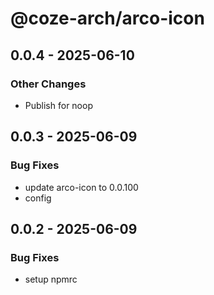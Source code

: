 # @coze-arch/arco-icon

## 0.0.4 - 2025-06-10

### Other Changes

- Publish for noop


## 0.0.3 - 2025-06-09

### Bug Fixes

- update arco-icon to 0.0.100
- config


## 0.0.2 - 2025-06-09

### Bug Fixes

- setup npmrc

